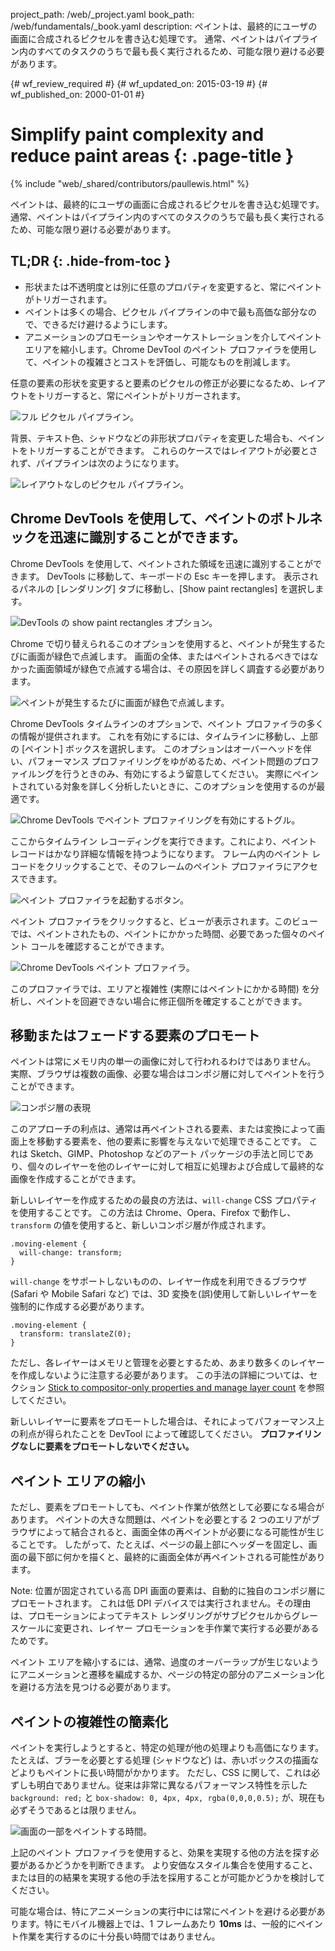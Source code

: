 project_path: /web/_project.yaml
book_path: /web/fundamentals/_book.yaml
description: ペイントは、最終的にユーザの画面に合成されるピクセルを書き込む処理です。 通常、ペイントはパイプライン内のすべてのタスクのうちで最も長く実行されるため、可能な限り避ける必要があります。

{# wf_review_required #}
{# wf_updated_on: 2015-03-19 #}
{# wf_published_on: 2000-01-01 #}

# Simplify paint complexity and reduce paint areas {: .page-title }

{% include "web/_shared/contributors/paullewis.html" %}


ペイントは、最終的にユーザの画面に合成されるピクセルを書き込む処理です。 通常、ペイントはパイプライン内のすべてのタスクのうちで最も長く実行されるため、可能な限り避ける必要があります。

## TL;DR {: .hide-from-toc }
- 形状または不透明度とは別に任意のプロパティを変更すると、常にペイントがトリガーされます。
- ペイントは多くの場合、ピクセル パイプラインの中で最も高価な部分なので、できるだけ避けるようにします。
- アニメーションのプロモーションやオーケストレーションを介してペイント エリアを縮小します。Chrome DevTool のペイント プロファイラを使用して、ペイントの複雑さとコストを評価し、可能なものを削減します。


任意の要素の形状を変更すると要素のピクセルの修正が必要になるため、レイアウトをトリガーすると、常にペイントがトリガーされます。

<img src="images/simplify-paint-complexity-and-reduce-paint-areas/frame.jpg" class="g--centered" alt="フル ピクセル パイプライン。">

背景、テキスト色、シャドウなどの非形状プロパティを変更した場合も、ペイントをトリガーすることができます。 これらのケースではレイアウトが必要とされず、パイプラインは次のようになります。

<img src="images/simplify-paint-complexity-and-reduce-paint-areas/frame-no-layout.jpg" class="g--centered" alt="レイアウトなしのピクセル パイプライン。">

## Chrome DevTools を使用して、ペイントのボトルネックを迅速に識別することができます。

Chrome DevTools を使用して、ペイントされた領域を迅速に識別することができます。 DevTools に移動して、キーボードの Esc キーを押します。 表示されるパネルの [レンダリング] タブに移動し、[Show paint rectangles] を選択します。

<img src="images/simplify-paint-complexity-and-reduce-paint-areas/show-paint-rectangles.jpg" class="g--centered" alt="DevTools の show paint rectangles オプション。">

Chrome で切り替えられるこのオプションを使用すると、ペイントが発生するたびに画面が緑色で点滅します。 画面の全体、またはペイントされるべきではなかった画面領域が緑色で点滅する場合は、その原因を詳しく調査する必要があります。

<img src="images/simplify-paint-complexity-and-reduce-paint-areas/show-paint-rectangles-green.jpg" class="g--centered" alt="ペイントが発生するたびに画面が緑色で点滅します。">

Chrome DevTools タイムラインのオプションで、ペイント プロファイラの多くの情報が提供されます。 これを有効にするには、タイムラインに移動し、上部の [ペイント] ボックスを選択します。 このオプションはオーバーヘッドを伴い、パフォーマンス プロファイリングをゆがめるため、ペイント問題のプロファイルングを行うときのみ、有効にするよう留意してください。 実際にペイントされている対象を詳しく分析したいときに、このオプションを使用するのが最適です。

<img src="images/simplify-paint-complexity-and-reduce-paint-areas/paint-profiler-toggle.jpg" class="g--centered" alt="Chrome DevTools でペイント プロファイリングを有効にするトグル。">

ここからタイムライン レコーディングを実行できます。これにより、ペイント レコードはかなり詳細な情報を持つようになります。 フレーム内のペイント レコードをクリックすることで、そのフレームのペイント プロファイラにアクセスできます。

<img src="images/simplify-paint-complexity-and-reduce-paint-areas/paint-profiler-button.jpg" class="g--centered" alt="ペイント プロファイラを起動するボタン。">

ペイント プロファイラをクリックすると、ビューが表示されます。このビューでは、ペイントされたもの、ペイントにかかった時間、必要であった個々のペイント コールを確認することができます。

<img src="images/simplify-paint-complexity-and-reduce-paint-areas/paint-profiler.jpg" class="g--centered" alt="Chrome DevTools ペイント プロファイラ。">

このプロファイラでは、エリアと複雑性 (実際にはペイントにかかる時間) を分析し、ペイントを回避できない場合に修正個所を確定することができます。

## 移動またはフェードする要素のプロモート

ペイントは常にメモリ内の単一の画像に対して行われるわけではありません。 実際、ブラウザは複数の画像、必要な場合はコンポジ層に対してペイントを行うことができます。

<img src="images/simplify-paint-complexity-and-reduce-paint-areas/layers.jpg" class="g--centered" alt="コンポジ層の表現">

このアプローチの利点は、通常は再ペイントされる要素、または変換によって画面上を移動する要素を、他の要素に影響を与えないで処理できることです。 これは Sketch、GIMP、Photoshop などのアート パッケージの手法と同じであり、個々のレイヤーを他のレイヤーに対して相互に処理および合成して最終的な画像を作成することができます。

新しいレイヤーを作成するための最良の方法は、`will-change` CSS プロパティを使用することです。 この方法は Chrome、Opera、Firefox で動作し、`transform` の値を使用すると、新しいコンポジ層が作成されます。


    .moving-element {
      will-change: transform;
    }
    

`will-change` をサポートしないものの、レイヤー作成を利用できるブラウザ (Safari や Mobile Safari など) では、3D 変換を(誤)使用して新しいレイヤーを強制的に作成する必要があります。


    .moving-element {
      transform: translateZ(0);
    }
    

ただし、各レイヤーはメモリと管理を必要とするため、あまり数多くのレイヤーを作成しないように注意する必要があります。 この手法の詳細については、セクション [Stick to compositor-only properties and manage layer count](stick-to-compositor-only-properties-and-manage-layer-count) を参照してください。

新しいレイヤーに要素をプロモートした場合は、それによってパフォーマンス上の利点が得られたことを DevTool によって確認してください。 **プロファイリングなしに要素をプロモートしないでください。**

## ペイント エリアの縮小

ただし、要素をプロモートしても、ペイント作業が依然として必要になる場合があります。 ペイントの大きな問題は、ペイントを必要とする 2 つのエリアがブラウザによって結合されると、画面全体の再ペイントが必要になる可能性が生じることです。 したがって、たとえば、ページの最上部にヘッダーを固定し、画面の最下部に何かを描くと、最終的に画面全体が再ペイントされる可能性があります。

<!-- TODO: Verify note type! -->
Note: 位置が固定されている高 DPI 画面の要素は、自動的に独自のコンポジ層にプロモートされます。 これは低 DPI デバイスでは実行されません。その理由は、プロモーションによってテキスト レンダリングがサブピクセルからグレースケールに変更され、レイヤー プロモーションを手作業で実行する必要があるためです。

ペイント エリアを縮小するには、通常、過度のオーバーラップが生じないようにアニメーションと遷移を編成するか、ページの特定の部分のアニメーション化を避ける方法を見つける必要があります。

## ペイントの複雑性の簡素化
ペイントを実行しようとすると、特定の処理が他の処理よりも高価になります。 たとえば、ブラーを必要とする処理 (シャドウなど) は、赤いボックスの描画などよりもペイントに長い時間がかかります。 ただし、CSS に関して、これは必ずしも明白でありません。従来は非常に異なるパフォーマンス特性を示した `background: red;` と `box-shadow: 0, 4px, 4px, rgba(0,0,0,0.5);` が、現在も必ずそうであるとは限りません。

<img src="images/simplify-paint-complexity-and-reduce-paint-areas/profiler-chart.jpg" class="g--centered" alt="画面の一部をペイントする時間。">

上記のペイント プロファイラを使用すると、効果を実現する他の方法を探す必要があるかどうかを判断できます。 より安価なスタイル集合を使用すること、または目的の結果を実現する他の手法を採用することが可能かどうかを検討してください。

可能な場合は、特にアニメーションの実行中には常にペイントを避ける必要があります。特にモバイル機器上では、1 フレームあたり **10ms** は、一般的にペイント作業を実行するのに十分長い時間ではありません。


